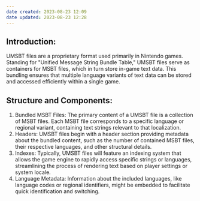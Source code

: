 ```yaml
---
date created: 2023-08-23 12:09
date updated: 2023-08-23 12:28
---
```


## Introduction:

UMSBT files are a proprietary format used primarily in Nintendo games. Standing for "Unified Message String Bundle Table," UMSBT files serve as containers for MSBT files, which in turn store in-game text data. This bundling ensures that multiple language variants of text data can be stored and accessed efficiently within a single game.

## Structure and Components:

1. Bundled MSBT Files: The primary content of a UMSBT file is a collection of MSBT files. Each MSBT file corresponds to a specific language or regional variant, containing text strings relevant to that localization.
2. Headers: UMSBT files begin with a header section providing metadata about the bundled content, such as the number of contained MSBT files, their respective languages, and other structural details.
3. Indexes: Typically, UMSBT files will feature an indexing system that allows the game engine to rapidly access specific strings or languages, streamlining the process of rendering text based on player settings or system locale.
4. Language Metadata: Information about the included languages, like language codes or regional identifiers, might be embedded to facilitate quick identification and switching.
